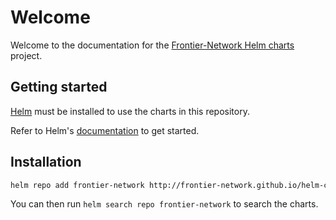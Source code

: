 # Welcome

Welcome to the documentation for the [Frontier-Network Helm charts](https://github.com/frontier-network/helm-charts) project.

## Getting started

[Helm](https://helm.sh) must be installed to use the charts in this repository.

Refer to Helm's [documentation](https://helm.sh/docs/) to get started.

## Installation

```sh
helm repo add frontier-network http://frontier-network.github.io/helm-charts/
```

You can then run `helm search repo frontier-network` to search the charts.
